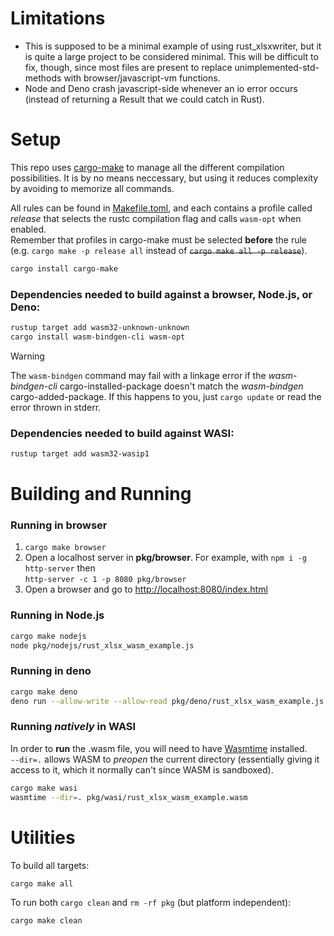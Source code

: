 # Limitations
* This is supposed to be a minimal example of using rust_xlsxwriter, but it is
quite a large project to be considered minimal.
This will be difficult to fix, though, since most files are present to replace
unimplemented-std-methods with browser/javascript-vm functions.
* Node and Deno crash javascript-side whenever an io error occurs (instead of
returning a Result that we could catch in Rust).

# Setup

This repo uses [cargo-make](https://sagiegurari.github.io/cargo-make/) to
manage all the different compilation possibilities. It is by no means
neccessary, but using it reduces complexity by avoiding to memorize all
commands.

All rules can be found in [Makefile.toml](Makefile.toml), and each contains a
profile called _release_ that selects the rustc compilation flag and calls
`wasm-opt` when enabled.\
Remember that profiles in cargo-make must be selected
**before** the rule\
(e.g. `cargo make -p release all` instead of
~~`cargo make all -p release`~~).

```bash
cargo install cargo-make
```

### Dependencies needed to build against a browser, Node.js, or Deno:

```bash
rustup target add wasm32-unknown-unknown
cargo install wasm-bindgen-cli wasm-opt
```

> [!WARNING]  
> The `wasm-bindgen` command may fail with a linkage error if the
> _wasm-bindgen-cli_ cargo-installed-package doesn't match the _wasm-bindgen_
> cargo-added-package. If this happens to you, just `cargo update` or read the
> error thrown in stderr.

### Dependencies needed to build against WASI:

```bash
rustup target add wasm32-wasip1
```

# Building and Running

### Running in browser

1. `cargo make browser`
1. Open a localhost server in **pkg/browser**.
For example, with `npm i -g http-server` then\
`http-server -c 1 -p 8080 pkg/browser`
1. Open a browser and go to <http://localhost:8080/index.html>

### Running in Node.js

```bash
cargo make nodejs
node pkg/nodejs/rust_xlsx_wasm_example.js
```

### Running in deno

```bash
cargo make deno
deno run --allow-write --allow-read pkg/deno/rust_xlsx_wasm_example.js
```

### Running _natively_ in WASI

In order to **run** the .wasm file, you will need to have
[Wasmtime](https://wasmtime.dev/) installed.\
`--dir=.` allows WASM to _preopen_ the current directory (essentially giving it
access to it, which it normally can't since WASM is sandboxed).

```bash
cargo make wasi
wasmtime --dir=. pkg/wasi/rust_xlsx_wasm_example.wasm
```

# Utilities

To build all targets:

```bash
cargo make all
```

To run both `cargo clean` and `rm -rf pkg` (but platform independent):

```bash
cargo make clean
```
